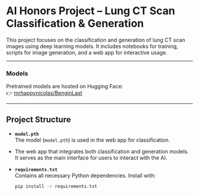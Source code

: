 # AI Honors Project – Lung CT Scan Classification & Generation

This project focuses on the classification and generation of lung CT scan images using deep learning models. It includes notebooks for training, scripts for image generation, and a web app for interactive usage.

---

### Models
Pretrained models are hosted on Hugging Face:  
👉 [mrhappynicolas/BenginLast](https://huggingface.co/mrhappynicolas/BenginLast)

---

## Project Structure

- **`model.pth`**  
  The model (`model.pth`) is used in the web app for classification.
*  
  The web app that integrates both classification and generation models. It serves as the main interface for users to interact with the AI.

- **`requirements.txt`**  
  Contains all necessary Python dependencies. Install with:
  ```bash
  pip install -r requirements.txt
